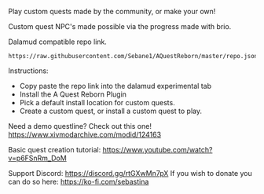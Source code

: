 Play custom quests made by the community, or make your own!

Custom quest NPC's made possible via the progress made with brio.

Dalamud compatible repo link.
```
https://raw.githubusercontent.com/Sebane1/AQuestReborn/master/repo.json
```

Instructions:
- Copy paste the repo link into the dalamud experimental tab
- Install the A Quest Reborn Plugin
- Pick a default install location for custom quests.
- Create a custom quest, or install a custom quest to play.

Need a demo questline? Check out this one! https://www.xivmodarchive.com/modid/124163

Basic quest creation tutorial:
https://www.youtube.com/watch?v=p6FSnRm_DoM

Support Discord: https://discord.gg/rtGXwMn7pX
If you wish to donate you can do so here: https://ko-fi.com/sebastina
